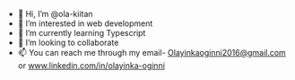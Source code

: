 - 👋 Hi, I’m @ola-kiitan
- 👀 I’m interested in web development
- 🌱 I’m currently learning Typescript 
- 💞️ I’m looking to collaborate 
- 📫 You can reach me through my email- Olayinkaoginni2016@gmail.com or www.linkedin.com/in/olayinka-oginni

<!---
ola-kiitan/ola-kiitan is a ✨ special ✨ repository because its `README.md` (this file) appears on your GitHub profile.
You can click the Preview link to take a look at your changes.
--->
